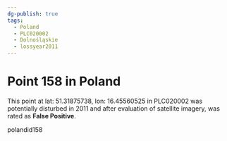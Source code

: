 ```yaml
---
dg-publish: true
tags:
  - Poland
  - PLC020002
  - Dolnośląskie
  - lossyear2011
---
```


# Point 158 in Poland

This point at lat: 51.31875738, lon: 16.45560525 in PLC020002 was potentially disturbed in 2011 and after evaluation of satellite imagery, was rated as **False Positive**.



polandid158